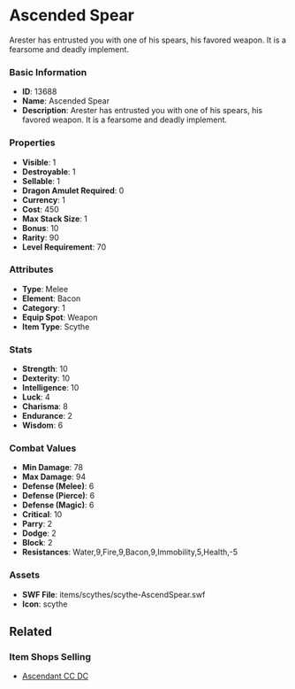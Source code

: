 # Ascended Spear 

Arester has entrusted you with one of his spears, his favored weapon. It is a fearsome and deadly implement.

### Basic Information

- **ID**: 13688
- **Name**: Ascended Spear 
- **Description**: Arester has entrusted you with one of his spears, his favored weapon. It is a fearsome and deadly implement.

### Properties

- **Visible**: 1
- **Destroyable**: 1
- **Sellable**: 1
- **Dragon Amulet Required**: 0
- **Currency**: 1
- **Cost**: 450
- **Max Stack Size**: 1
- **Bonus**: 10
- **Rarity**: 90
- **Level Requirement**: 70

### Attributes

- **Type**: Melee
- **Element**: Bacon
- **Category**: 1
- **Equip Spot**: Weapon
- **Item Type**: Scythe

### Stats

- **Strength**: 10
- **Dexterity**: 10
- **Intelligence**: 10
- **Luck**: 4
- **Charisma**: 8
- **Endurance**: 2
- **Wisdom**: 6

### Combat Values

- **Min Damage**: 78
- **Max Damage**: 94
- **Defense (Melee)**: 6
- **Defense (Pierce)**: 6
- **Defense (Magic)**: 6
- **Critical**: 10
- **Parry**: 2
- **Dodge**: 2
- **Block**: 2
- **Resistances**: Water,9,Fire,9,Bacon,9,Immobility,5,Health,-5

### Assets

- **SWF File**: items/scythes/scythe-AscendSpear.swf
- **Icon**: scythe

## Related

### Item Shops Selling

- [Ascendant CC DC](../item-shops/432-ascendant-cc-dc.md)

